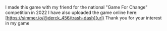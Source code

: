 I made this game with my friend for the national "Game For Change" competition in 2022
I have also uploaded the game online here: [https://simmer.io/@derck_456/trash-dash](url)
Thank you for your interest in my game
